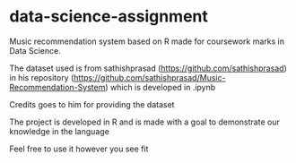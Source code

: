 # data-science-assignment
Music recommendation system based on R made for coursework marks in Data Science.

The dataset used is  from sathishprasad (https://github.com/sathishprasad) in his repository (https://github.com/sathishprasad/Music-Recommendation-System) which is developed in .ipynb

Credits goes to him for providing the dataset

The project is developed in R and is made with a goal to demonstrate our knowledge in the language

Feel free to use it however you see fit
